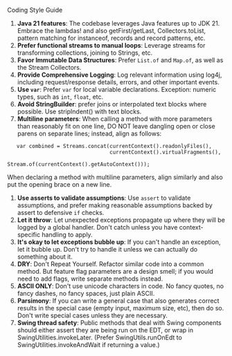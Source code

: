 Coding Style Guide

1. **Java 21 features**: The codebase leverages Java features up to JDK 21. Embrace the lambdas! and also getFirst/getLast, Collectors.toList, pattern matching for instanceof, records and record patterns, etc.
1. **Prefer functional streams to manual loops**: Leverage streams for transforming collections, joining to Strings, etc.
1. **Favor Immutable Data Structures**: Prefer `List.of` and `Map.of`, as well as the Stream Collectors.
1. **Provide Comprehensive Logging**: Log relevant information using log4j, including request/response details, errors, and other important events.
1. **Use `var`**: Prefer `var` for local variable declarations. Exception: numeric types, such as `int`, `float`, etc.
1. **Avoid StringBuilder**: prefer joins or interpolated text blocks where possible. Use stripIndent() with text blocks.
1. **Multiline parameters**: When calling a method with more parameters than reasonably fit on one line, DO NOT leave dangling open or close parens on separate lines; instead, align as follows:
```
   var combined = Streams.concat(currentContext().readonlyFiles(),
                                 currentContext().virtualFragments(),
                                 Stream.of(currentContext().getAutoContext()));
```
  When declaring a method with multiline parameters, align similarly and also put the opening brace on a new line.
1. **Use asserts to validate assumptions**: Use `assert` to validate assumptions, and prefer making reasonable assumptions backed by assert to defensive `if` checks.
1. **Let it throw**: Let unexpected exceptions propagate up where they will be logged by a global handler. Don't catch unless you have context-specific handling to apply.
1. **It's okay to let exceptions bubble up**: If you can't handle an exception, let it bubble up. Don't try to handle it unless we can actually do something about it.
1. **DRY**: Don't Repeat Yourself. Refactor similar code into a common method. But feature flag parameters are a design smell; if you would need to add flags, write separate methods instead.
1. **ASCII ONLY**: Don't use unicode characters in code. No fancy quotes, no fancy dashes, no fancy spaces, just plain ASCII. 
1. **Parsimony**: If you can write a general case that also generates correct results in the special case (empty input, maximum size, etc), then do so. Don't write special cases unless they are necessary.
1. **Swing thread safety**: Public methods that deal with Swing components should either assert they are being run on the EDT, or wrap in SwingUtilities.invokeLater. (Prefer SwingUtils.runOnEdt to SwingUtilities.invokeAndWait if returning a value.)
 